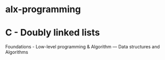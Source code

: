 # alx-programming
# C - Doubly linked lists
Foundations - Low-level programming & Algorithm ― Data structures and Algorithms
